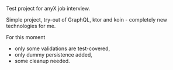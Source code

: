 Test project for anyX job interview. 

Simple project, try-out of GraphQL, ktor and koin - completely new technologies for me.


For this moment 
 - only some validations are test-covered, 
 - only dummy persistence added, 
 - some cleanup needed.


